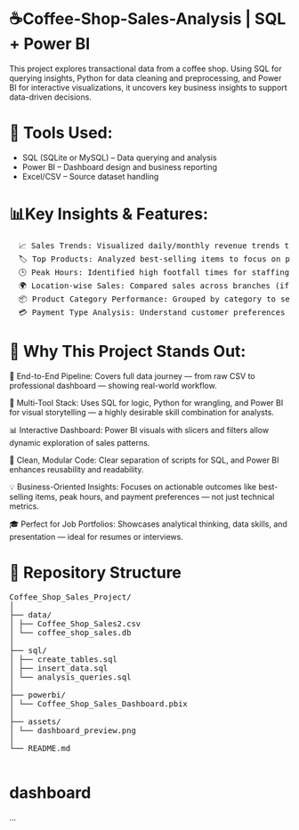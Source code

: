 # ☕Coffee-Shop-Sales-Analysis | SQL +  Power BI 
This project explores transactional data from a coffee shop. Using SQL for querying insights, Python for data cleaning and preprocessing, and Power BI for interactive visualizations, it uncovers key business insights to support data-driven decisions.

# 🔧 Tools Used:
- SQL (SQLite or MySQL) – Data querying and analysis
- Power BI – Dashboard design and business reporting
- Excel/CSV – Source dataset handling

  
# 📊Key Insights & Features:
<pre>
  📈 Sales Trends: Visualized daily/monthly revenue trends to identify peak seasons.
  🏷️ Top Products: Analyzed best-selling items to focus on profitable products.
  🕒 Peak Hours: Identified high footfall times for staffing optimization.
  🌍 Location-wise Sales: Compared sales across branches (if multiple locations exist).
  📦 Product Category Performance: Grouped by category to see which type performs best.
  💳 Payment Type Analysis: Understand customer preferences for payment methods.
</pre>
# 🌟 Why This Project Stands Out:
  🔄 End-to-End Pipeline:
  Covers full data journey — from raw CSV to professional dashboard — showing real-world workflow.

  🧠 Multi-Tool Stack:
  Uses SQL for logic, Python for wrangling, and Power BI for visual storytelling — a highly desirable skill combination for analysts.

  📊 Interactive Dashboard:
  Power BI visuals with slicers and filters allow dynamic exploration of sales patterns.

  🧹 Clean, Modular Code:
  Clear separation of scripts for SQL, and Power BI enhances reusability and readability.

  💡 Business-Oriented Insights:
  Focuses on actionable outcomes like best-selling items, peak hours, and payment preferences — not just technical metrics.

  🎓 Perfect for Job Portfolios:
  Showcases analytical thinking, data skills, and presentation — ideal for resumes or interviews.

  # 📁 Repository Structure
  <Pre>
Coffee_Shop_Sales_Project/
│
├── data/
│ ├── Coffee_Shop_Sales2.csv
│ └── coffee_shop_sales.db
│
├── sql/
│ ├── create_tables.sql
│ ├── insert_data.sql
│ └── analysis_queries.sql
│
├── powerbi/
│ └── Coffee_Shop_Sales_Dashboard.pbix
│
├── assets/
│ └── dashboard_preview.png
│
└── README.md
  </Pre>
# dashboard

...




